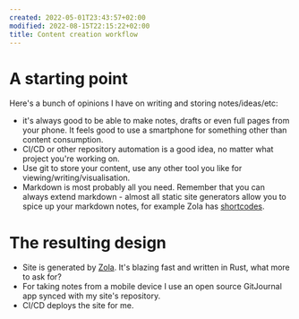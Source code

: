 ```yaml
---
created: 2022-05-01T23:43:57+02:00
modified: 2022-08-15T22:15:22+02:00
title: Content creation workflow
---
```


# A starting point

Here's a bunch of opinions I have on writing and storing notes/ideas/etc:

- it's always good to be able to make notes, drafts or even full pages from your phone. It feels good to use a smartphone for something other than content consumption.
- CI/CD or other repository automation is a good idea, no matter what project you're working on.
- Use git to store your content, use any other tool you like for viewing/writing/visualisation.
- Markdown is most probably all you need. Remember that you can always extend markdown - almost all static site generators allow you to spice up your markdown notes, for example Zola has [shortcodes](https://www.getzola.org/documentation/content/shortcodes/).

# The resulting design

- Site is generated by [Zola](https://www.getzola.org/). It's blazing fast and written in Rust, what more to ask for? 
- For taking notes from a mobile device I use an open source GitJournal app synced with my site's repository. 
- CI/CD deploys the site for me.
